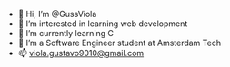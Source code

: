 - 👋 Hi, I’m @GussViola
- 👀 I’m interested in learning web development
- 🌱 I’m currently learning C
- 💞️ I’m a Software Engineer student at Amsterdam Tech
- 📫 viola.gustavo9010@gmail.com

<!---
GussViola/GussViola is a ✨ special ✨ repository because its `README.md` (this file) appears on your GitHub profile.
You can click the Preview link to take a look at your changes.
--->
